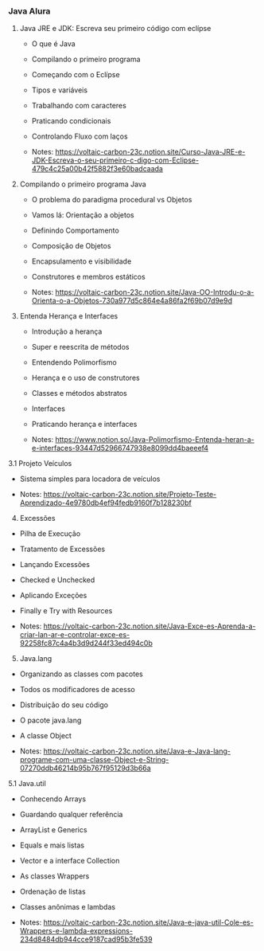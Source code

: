 ### Java Alura ###



1. Java JRE e JDK: Escreva seu primeiro código com eclípse

   * O que é Java
   * Compilando o primeiro programa
   * Começando com o Eclípse
   * Tipos e variáveis
   * Trabalhando com caracteres
   * Praticando condicionais
   * Controlando Fluxo com laços

   * Notes: https://voltaic-carbon-23c.notion.site/Curso-Java-JRE-e-JDK-Escreva-o-seu-primeiro-c-digo-com-Eclipse-479c4c25a00b42f5882f3e60badcaada

     

2. Compilando o primeiro programa Java

   * O problema do paradigma procedural vs Objetos
   * Vamos lá: Orientação a objetos 
   * Definindo Comportamento 
   * Composição de Objetos 
   * Encapsulamento e visibilidade 
   * Construtores e membros estáticos

   * Notes: https://voltaic-carbon-23c.notion.site/Java-OO-Introdu-o-a-Orienta-o-a-Objetos-730a977d5c864e4a86fa2f69b07d9e9d

3. Entenda Herança e Interfaces

   * Introdução a herança
   * Super e reescrita de métodos 
   * Entendendo Polimorfismo
   * Herança e o uso de construtores 
   * Classes e métodos abstratos 
   * Interfaces
   * Praticando herança e interfaces
   
   * Notes: https://www.notion.so/Java-Polimorfismo-Entenda-heran-a-e-interfaces-93447d52966747938e8099dd4baeeef4
   
3.1 Projeto Veículos

   * Sistema simples para locadora de veículos
   
   * Notes: https://voltaic-carbon-23c.notion.site/Projeto-Teste-Aprendizado-4e9780db4ef94fedb9160f7b128230bf
   
4. Excessões
  
  * Pilha de Execução
  * Tratamento de Excessões
  * Lançando Excessões 
  * Checked e Unchecked
  * Aplicando Exceções 
  * Finally e Try with Resources

   * Notes: https://voltaic-carbon-23c.notion.site/Java-Exce-es-Aprenda-a-criar-lan-ar-e-controlar-exce-es-92258fc87c4a4b3d9d244f33ed494c0b

5.   Java.lang
   
   * Organizando as classes com pacotes
   * Todos os modificadores de acesso
   * Distribuição do seu código
   * O pacote java.lang
   * A classe Object

   * Notes: https://voltaic-carbon-23c.notion.site/Java-e-Java-lang-programe-com-uma-classe-Object-e-String-07270ddb46214b95b767f95129d3b66a
   
5.1  Java.util

   * Conhecendo Arrays
   * Guardando qualquer referência
   * ArrayList e Generics
   * Equals e mais listas
   * Vector e a interface Collection
   * As classes Wrappers
   * Ordenação de listas
   * Classes anônimas e lambdas

   * Notes: https://voltaic-carbon-23c.notion.site/Java-e-java-util-Cole-es-Wrappers-e-lambda-expressions-234d8484db944cce9187cad95b3fe539
  
